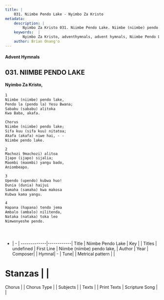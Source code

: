 ```yaml
---
title: |
    031. Niimbe Pendo Lake - Nyimbo Za Kristo
metadata:
    description: |
        Nyimbo Za Kristo 031. Niimbe Pendo Lake. Niimbe (niimbe) pendo lake, Pendo la (pendo la) Yesu Bwana; Sababu (sababu) alitoka Kwa Baba, akafa.  Chorus Niimbe (niimbe) pendo lake; Sifa kuu (sifa kuu) nitatoa; Akafa (akafa) niwe hai, - - Niimbe pendo lake.  
    keywords:  |
        Nyimbo Za Kristo, adventhymnals, advent hymnals, Niimbe Pendo Lake, Niimbe (niimbe) pendo lake,. 
    author: Brian Onang'o
---
```


#### Advent Hymnals
## 031. NIIMBE PENDO LAKE
####  Nyimbo Za Kristo,

```txt
1
Niimbe (niimbe) pendo lake,
Pendo la (pendo la) Yesu Bwana;
Sababu (sababu) alitoka
Kwa Baba, akafa.

Chorus
Niimbe (niimbe) pendo lake;
Sifa kuu (sifa kuu) nitatoa;
Akafa (akafa) niwe hai, - -
Niimbe pendo lake.

2
Machozi 9machozi) alitoa
Ijapo (ijapo) sijalia;
Maombi (maombi) yangu bado,
Aniombeapo.

3
Upendo (upendo) kubwa huo!
Dunia (dunia) haijui
Samaha (samaha) kwa makosa
Kubwa kama yangu.

4
Hapana (hapana) tendo jema
Ambalo (ambalo) nilitenda,
Nataka (nataka) toka leo
Nimwonyeshe pendo.





```

- |   -  |
-------------|------------|
Title | Niimbe Pendo Lake |
Key |  |
Titles | undefined |
First Line | Niimbe (niimbe) pendo lake, |
Author | 
Year | 
Composer| |
Hymnal|  - |
Tune|  |
Metrical pattern | |
# Stanzas |  |
Chorus |  |
Chorus Type |  |
Subjects | |
Texts |  |
Print Texts | 
Scripture Song |  |
    
